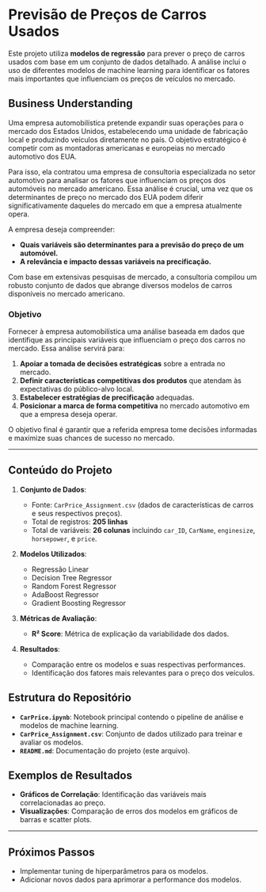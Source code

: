 
# Previsão de Preços de Carros Usados  

Este projeto utiliza **modelos de regressão** para prever o preço de carros usados com base em um conjunto de dados detalhado. A análise inclui o uso de diferentes modelos de machine learning para identificar os fatores mais importantes que influenciam os preços de veículos no mercado.  


## Business Understanding  

Uma empresa automobilística pretende expandir suas operações para o mercado dos Estados Unidos, estabelecendo uma unidade de fabricação local e produzindo veículos diretamente no país. O objetivo estratégico é competir com as montadoras americanas e europeias no mercado automotivo dos EUA.  

Para isso, ela contratou uma empresa de consultoria especializada no setor automotivo para analisar os fatores que influenciam os preços dos automóveis no mercado americano. Essa análise é crucial, uma vez que os determinantes de preço no mercado dos EUA podem diferir significativamente daqueles do mercado em que a empresa atualmente opera.  

A empresa deseja compreender:  

- **Quais variáveis são determinantes para a previsão do preço de um automóvel.**  
- **A relevância e impacto dessas variáveis na precificação.**  

Com base em extensivas pesquisas de mercado, a consultoria compilou um robusto conjunto de dados que abrange diversos modelos de carros disponíveis no mercado americano.  


### Objetivo  

Fornecer à empresa automobilística uma análise baseada em dados que identifique as principais variáveis que influenciam o preço dos carros no mercado. Essa análise servirá para:  

1. **Apoiar a tomada de decisões estratégicas** sobre a entrada no mercado.  
2. **Definir características competitivas dos produtos** que atendam às expectativas do público-alvo local.  
3. **Estabelecer estratégias de precificação** adequadas.  
4. **Posicionar a marca de forma competitiva** no mercado automotivo em que a empresa deseja operar.  

O objetivo final é garantir que a referida empresa tome decisões informadas e maximize suas chances de sucesso no mercado.  

---

## Conteúdo do Projeto  

1. **Conjunto de Dados**:  
   - Fonte: `CarPrice_Assignment.csv` (dados de características de carros e seus respectivos preços).  
   - Total de registros: **205 linhas**  
   - Total de variáveis: **26 colunas** incluindo `car_ID`, `CarName`, `enginesize`, `horsepower`, e `price`.  

2. **Modelos Utilizados**:  
   - Regressão Linear  
   - Decision Tree Regressor  
   - Random Forest Regressor  
   - AdaBoost Regressor  
   - Gradient Boosting Regressor  

3. **Métricas de Avaliação**:   
   - **R² Score**: Métrica de explicação da variabilidade dos dados.  

4. **Resultados**:  
   - Comparação entre os modelos e suas respectivas performances.  
   - Identificação dos fatores mais relevantes para o preço dos veículos.  


## Estrutura do Repositório  

- **`CarPrice.ipynb`**: Notebook principal contendo o pipeline de análise e modelos de machine learning.  
- **`CarPrice_Assignment.csv`**: Conjunto de dados utilizado para treinar e avaliar os modelos.  
- **`README.md`**: Documentação do projeto (este arquivo).  

## Exemplos de Resultados  

- **Gráficos de Correlação**: Identificação das variáveis mais correlacionadas ao preço.  
- **Visualizações**: Comparação de erros dos modelos em gráficos de barras e scatter plots.  

---

## Próximos Passos  

- Implementar tuning de hiperparâmetros para os modelos.  
- Adicionar novos dados para aprimorar a performance dos modelos.  


